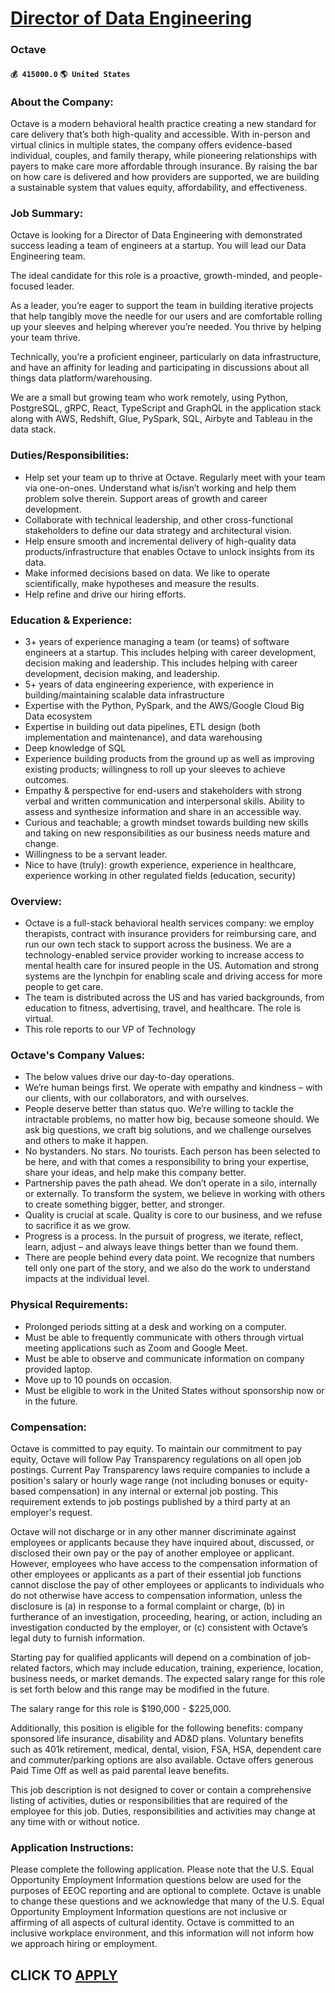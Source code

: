 # [Director of Data Engineering](https://www.remotewlb.com/apply/director-of-data-engineering-78608)  
### Octave  
#### `💰 415000.0` `🌎 United States`  

### **About the Company:**

Octave is a modern behavioral health practice creating a new standard for care delivery that’s both high-quality and accessible. With in-person and virtual clinics in multiple states, the company offers evidence-based individual, couples, and family therapy, while pioneering relationships with payers to make care more affordable through insurance. By raising the bar on how care is delivered and how providers are supported, we are building a sustainable system that values equity, affordability, and effectiveness.

###  **Job Summary:**

Octave is looking for a Director of Data Engineering with demonstrated success leading a team of engineers at a startup. You will lead our Data Engineering team.

The ideal candidate for this role is a proactive, growth-minded, and people-focused leader.

As a leader, you’re eager to support the team in building iterative projects that help tangibly move the needle for our users and are comfortable rolling up your sleeves and helping wherever you’re needed. You thrive by helping your team thrive.

Technically, you’re a proficient engineer, particularly on data infrastructure, and have an affinity for leading and participating in discussions about all things data platform/warehousing.

We are a small but growing team who work remotely, using Python, PostgreSQL, gRPC, React, TypeScript and GraphQL in the application stack along with AWS, Redshift, Glue, PySpark, SQL, Airbyte and Tableau in the data stack.

###  **Duties/Responsibilities:**

  * Help set your team up to thrive at Octave. Regularly meet with your team via one-on-ones. Understand what is/isn’t working and help them problem solve therein. Support areas of growth and career development.
  * Collaborate with technical leadership, and other cross-functional stakeholders to define our data strategy and architectural vision. 
  * Help ensure smooth and incremental delivery of high-quality data products/infrastructure that enables Octave to unlock insights from its data.
  * Make informed decisions based on data. We like to operate scientifically, make hypotheses and measure the results.
  * Help refine and drive our hiring efforts.

###  **Education & Experience:**

  * 3+ years of experience managing a team (or teams) of software engineers at a startup. This includes helping with career development, decision making and leadership. This includes helping with career development, decision making, and leadership.
  * 5+ years of data engineering experience, with experience in building/maintaining scalable data infrastructure
  * Expertise with the Python, PySpark, and the AWS/Google Cloud Big Data ecosystem
  * Expertise in building out data pipelines, ETL design (both implementation and maintenance), and data warehousing
  * Deep knowledge of SQL
  * Experience building products from the ground up as well as improving existing products; willingness to roll up your sleeves to achieve outcomes. 
  * Empathy & perspective for end-users and stakeholders with strong verbal and written communication and interpersonal skills. Ability to assess and synthesize information and share in an accessible way. 
  * Curious and teachable; a growth mindset towards building new skills and taking on new responsibilities as our business needs mature and change.
  * Willingness to be a servant leader.
  * Nice to have (truly): growth experience, experience in healthcare, experience working in other regulated fields (education, security)

###  **Overview:**

  * Octave is a full-stack behavioral health services company: we employ therapists, contract with insurance providers for reimbursing care, and run our own tech stack to support across the business. We are a technology-enabled service provider working to increase access to mental health care for insured people in the US. Automation and strong systems are the lynchpin for enabling scale and driving access for more people to get care.
  * The team is distributed across the US and has varied backgrounds, from education to fitness, advertising, travel, and healthcare. The role is virtual.
  * This role reports to our VP of Technology

###  **Octave's Company Values:**

  * The below values drive our day-to-day operations.
  * We’re human beings first. We operate with empathy and kindness – with our clients, with our collaborators, and with ourselves.
  * People deserve better than status quo. We’re willing to tackle the intractable problems, no matter how big, because someone should. We ask big questions, we craft big solutions, and we challenge ourselves and others to make it happen.
  * No bystanders. No stars. No tourists. Each person has been selected to be here, and with that comes a responsibility to bring your expertise, share your ideas, and help make this company better.
  * Partnership paves the path ahead. We don’t operate in a silo, internally or externally. To transform the system, we believe in working with others to create something bigger, better, and stronger.
  * Quality is crucial at scale. Quality is core to our business, and we refuse to sacrifice it as we grow.
  * Progress is a process. In the pursuit of progress, we iterate, reflect, learn, adjust – and always leave things better than we found them.
  * There are people behind every data point. We recognize that numbers tell only one part of the story, and we also do the work to understand impacts at the individual level.

###  **Physical Requirements:**

  * Prolonged periods sitting at a desk and working on a computer. 
  * Must be able to frequently communicate with others through virtual meeting applications such as Zoom and Google Meet. 
  * Must be able to observe and communicate information on company provided laptop. 
  * Move up to 10 pounds on occasion. 
  * Must be eligible to work in the United States without sponsorship now or in the future.

###  **Compensation:**

Octave is committed to pay equity. To maintain our commitment to pay equity, Octave will follow Pay Transparency regulations on all open job postings. Current Pay Transparency laws require companies to include a position's salary or hourly wage range (not including bonuses or equity-based compensation) in any internal or external job posting. This requirement extends to job postings published by a third party at an employer's request.

Octave will not discharge or in any other manner discriminate against employees or applicants because they have inquired about, discussed, or disclosed their own pay or the pay of another employee or applicant. However, employees who have access to the compensation information of other employees or applicants as a part of their essential job functions cannot disclose the pay of other employees or applicants to individuals who do not otherwise have access to compensation information, unless the disclosure is (a) in response to a formal complaint or charge, (b) in furtherance of an investigation, proceeding, hearing, or action, including an investigation conducted by the employer, or (c) consistent with Octave’s legal duty to furnish information.

Starting pay for qualified applicants will depend on a combination of job-related factors, which may include education, training, experience, location, business needs, or market demands. The expected salary range for this role is set forth below and this range may be modified in the future.

The salary range for this role is $190,000 - $225,000.

Additionally, this position is eligible for the following benefits: company sponsored life insurance, disability and AD&D plans. Voluntary benefits such as 401k retirement, medical, dental, vision, FSA, HSA, dependent care and commuter/parking options are also available. Octave offers generous Paid Time Off as well as paid parental leave benefits.

This job description is not designed to cover or contain a comprehensive listing of activities, duties or responsibilities that are required of the employee for this job. Duties, responsibilities and activities may change at any time with or without notice.

### Application Instructions:

Please complete the following application. Please note that the U.S. Equal Opportunity Employment Information questions below are used for the purposes of EEOC reporting and are optional to complete. Octave is unable to change these questions and we acknowledge that many of the U.S. Equal Opportunity Employment Information questions are not inclusive or affirming of all aspects of cultural identity. Octave is committed to an inclusive workplace environment, and this information will not inform how we approach hiring or employment.

  
## CLICK TO [APPLY](https://www.remotewlb.com/apply/director-of-data-engineering-78608)

